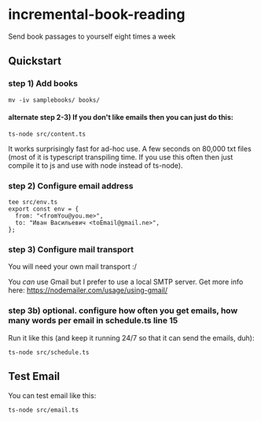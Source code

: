 # incremental-book-reading
Send book passages to yourself eight times a week

## Quickstart

### step 1) Add books

```
mv -iv samplebooks/ books/
```

#### alternate step 2-3) If you don't like emails then you can just do this:

```
ts-node src/content.ts
```

It works surprisingly fast for ad-hoc use. A few seconds on 80,000 txt files (most of it is typescript transpiling time. If you use this often then just compile it to js and use with node instead of ts-node).

### step 2) Configure email address

```
tee src/env.ts
export const env = {
  from: "<fromYou@you.me>",
  to: "Иван Васильевич <toEmail@gmail.ne>",
};
```

### step 3) Configure mail transport

You will need your own mail transport :/

You _can_ use Gmail but I prefer to use a local SMTP server. Get more info here: https://nodemailer.com/usage/using-gmail/


### step 3b) optional. configure how often you get emails, how many words per email in schedule.ts line 15

Run it like this (and keep it running 24/7 so that it can send the emails, duh):
```
ts-node src/schedule.ts
```

## Test Email

You can test email like this:

```
ts-node src/email.ts
```
